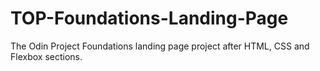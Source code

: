 # TOP-Foundations-Landing-Page

The Odin Project Foundations landing page project after HTML, CSS and Flexbox sections.